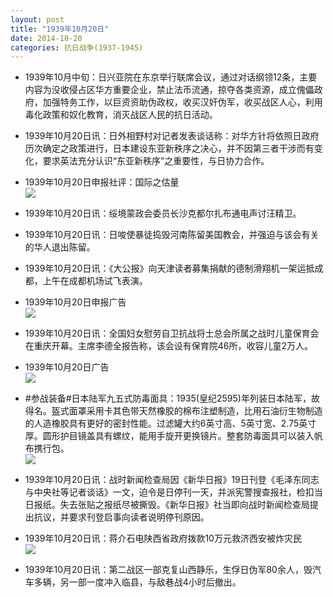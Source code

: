 ```yaml
---
layout: post
title: "1939年10月20日"
date: 2014-10-20
categories: 抗日战争(1937-1945)
---
```


<meta name="referrer" content="no-referrer" />

- 1939年10月中旬：日兴亚院在东京举行联席会议，通过对话纲领12条，主要内容为没收侵占区华方重要企业，禁止法币流通，掠夺各类资源，成立傀儡政府，加强特务工作，以巨资资助伪政权，收买汉奸伪军，收买战区人心，利用毒化政策和奴化教育，消灭战区人民的抗日活动。 

- 1939年10月20日讯：日外相野村对记者发表谈话称：对华方针将依照日政府历次确定之政策进行，日本建设东亚新秩序之决心，并不因第三者干涉而有变化，要求英法充分认识“东亚新秩序”之重要性，与日协力合作。 

- 1939年10月20日申报社评：国际之估量 <br/><img src="https://ww4.sinaimg.cn/large/aca367d8jw1elhy44858zj20ou0xskaf.jpg" />

- 1939年10月20日讯：绥境蒙政会委员长沙克都尔扎布通电声讨汪精卫。 

- 1939年10月20日讯：日唆使暴徒捣毁河南陈留美国教会，并强迫与该会有关的华人退出陈留。 

- 1939年10月20日讯：《大公报》向天津读者募集捐献的德制滑翔机一架运抵成都，上午在成都机场试飞表演。 

- 1939年10月20日申报广告 <br/><img src="https://ww3.sinaimg.cn/large/aca367d8jw1elhiij1uhjj20fi0kvtdh.jpg" />

- 1939年10月20日讯：全国妇女慰劳自卫抗战将士总会所属之战时儿童保育会在重庆开幕。主席李德全报告称，该会设有保育院46所，收容儿童2万人。 

- 1939年10月20日广告 <br/><img src="https://ww3.sinaimg.cn/large/aca367d8jw1elhfwrk86cj20970k0762.jpg" />

- #参战装备#日本陆军九五式防毒面具：1935(皇纪2595)年列装日本陆军，故得名。盔式面罩采用卡其色带天然橡胶的棉布注塑制造，比用石油衍生物制造的人造橡胶具有更好的密封性能。过滤罐大约6英寸高、5英寸宽、2.75英寸厚。圆形护目镜盖具有螺纹，能用手旋开更换镜片。整套防毒面具可以装入帆布携行包。 <br/><img src="https://ww4.sinaimg.cn/large/aca367d8jw1elhe6dk2k1j20dw1a5th3.jpg" />

- 1939年10月20日讯：战时新闻检查局因《新华日报》19日刊登《毛泽东同志与中央社等记者谈话》一文，迫令是日停刊一天，并派宪警搜查报社，检扣当日报纸。失去张贴之报纸尽被撕毁。《新华日报》社当即向战时新闻检查局提出抗议，并要求刊登启事向读者说明停刊原因。 

- 1939年10月20日讯：蒋介石电陕西省政府拨款10万元救济西安被炸灾民 <br/><img src="https://ww2.sinaimg.cn/large/aca367d8jw1elhapsuvrwj20at0f6ab2.jpg" />

- 1939年10月20日讯：第二战区一部克复山西静乐，生俘日伪军80余人，毁汽车多辆，另一部一度冲入临县，与敌巷战4小时后撤出。 


